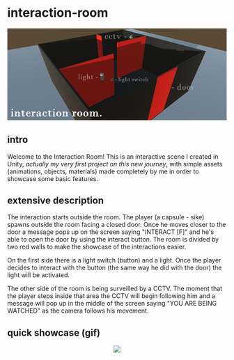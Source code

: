 # interaction-room
<p align="center">
  <img src="https://github.com/tsantilas/interaction-room/blob/main/Images/interaction_room_banner.png?raw=true">
</p>

## intro
Welcome to the Interaction Room! This is an interactive scene I created in Unity,<i> actually my very first project on this new journey</i>, with simple assets (animations, objects, materials) made completely by me in order to showcase some basic features.

## extensive description
The interaction starts outside the room. The player (a capsule - sike) spawns outside the room facing a closed door. Once he moves closer to the door a message pops up on the screen saying "INTERACT [F]" and he's able to open the door by using the interact button.
The room is divided by two red walls to make the showcase of the interactions easier.

On the first side there is a light switch (button) and a light. Once the player decides to interact with the button (the same way he did with the door) the light will be activated.

The other side of the room is being surveilled by a CCTV. The moment that the player steps inside that area the CCTV will begin following him and a message will pop up in the middle of the screen saying "YOU ARE BEING WATCHED" as the camera follows his movement.

## quick showcase (gif)

<p align="center">
  <img src="https://github.com/tsantilas/interaction-room/blob/main/Images/interaction-room-showcase.gif">
</p>
